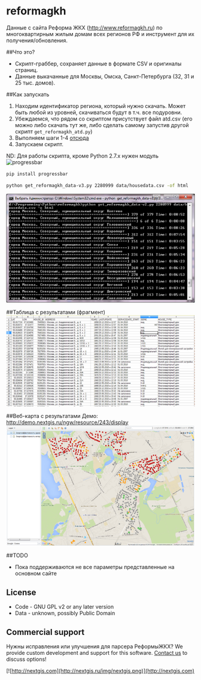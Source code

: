 reformagkh
==========
Данные с сайта Реформа ЖКХ (http://www.reformagkh.ru) по многоквартирным жилым домам всех регионов РФ и инструмент для их получения/обновления.

##Что это?
* Скрипт-граббер, сохраняет данные в формате CSV и оригиналы страниц.
* Данные выкачанные для Москвы, Омска, Санкт-Петербурга (32, 31 и 25 тыс. домов).

##Как запускать

1. Находим идентификатор региона, который нужно скачать. Может быть любой из уровней, скачиваться будут в т.ч. все подуровни.
2. Убеждаемся, что рядом со скриптом присутствует файл atd.csv (его можно либо скачать тут же, либо сделать самому запустив другой скрипт `get_reformagkh_atd.py`)
3. Выполняем шаги 1-4 [отсюда](http://answer-42.livejournal.com/136795.html) 
4. Запускаем скрипт.

ND: Для работы скрипта, кроме Python 2.7.x нужен модуль ![progressbar](https://pypi.python.org/pypi/progressbar)

```bash
pip install progressbar
```

```bash
python get_reformagkh_data-v3.py 2280999 data/housedata.csv -of html
```

![Example3](/img/running.png)

##Таблица с результатами (фрагмент)
![Example1](/img/table.png)

##Веб-карта с результатами
Демо: http://demo.nextgis.ru/ngw/resource/243/display
![Example2](/img/map.png)

##TODO

* Пока поддерживаются не все параметры представленные на основном сайте


License
-------------
* Code - GNU GPL v2 or any later version
* Data - unknown, possibly Public Domain

Commercial support
----------
Нужны исправления или улучшения для парсера РеформыЖКХ? We provide custom development and support for this software. [Contact us](http://nextgis.ru/contact/) to discuss options!

[![http://nextgis.com](http://nextgis.ru/img/nextgis.png)](http://nextgis.com)

